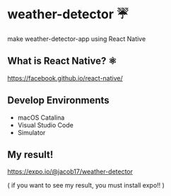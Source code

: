 # weather-detector ☔️
make weather-detector-app using React Native

## What is React Native? ⚛️
https://facebook.github.io/react-native/

## Develop Environments

* macOS Catalina
* Visual Studio Code
* Simulator

## My result!
https://expo.io/@jacob17/weather-detector

( if you want to see my result, you must install expo!! )
